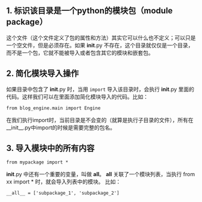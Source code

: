 ## 1. 标识该目录是一个python的模块包（module package）
这个文件（这个文件定义了包的属性和方法）其实它可以什么也不定义；可以只是一个空文件，但是必须存在。如果 __init__.py 不存在，这个目录就仅仅是一个目录，而不是一个包，它就不能被导入或者包含其它的模块和嵌套包。


## 2. 简化模块导入操作
如果目录中包含了 __init__.py 时，当用 `import` 导入该目录时，会执行 __init__.py 里面的代码。这样我们可以在里面添加简化模块导入的代码。比如：
```
from blog_engine.main import Engine
```
在我们执行import时，当前目录是不会变的（就算是执行子目录的文件），所有在__init__.py中import的时候是需要完整的包名。


## 3. 导入模块中的所有内容
```
from mypackage import *
```
__init__.py 中还有一个重要的变量，叫做 __all__。
__all__ 关联了一个模块列表，当执行 from xx import * 时，就会导入列表中的模块。
比如：
```
__all__ = ['subpackage_1', 'subpackage_2']
```